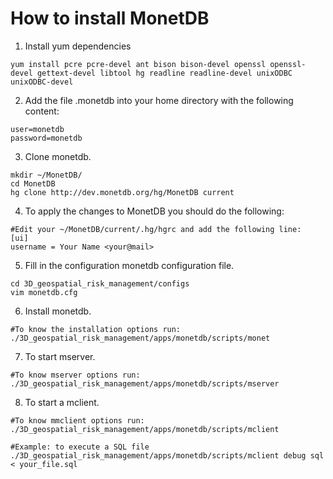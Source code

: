 How to install MonetDB
======================

1. Install yum dependencies
```
yum install pcre pcre-devel ant bison bison-devel openssl openssl-devel gettext-devel libtool hg readline readline-devel unixODBC unixODBC-devel
```

2. Add the file .monetdb into your home directory with the following content:
```
user=monetdb
password=monetdb
```

3. Clone monetdb.
```
mkdir ~/MonetDB/
cd MonetDB
hg clone http://dev.monetdb.org/hg/MonetDB current
```

4. To apply the changes to MonetDB you should do the following:
```
#Edit your ~/MonetDB/current/.hg/hgrc and add the following line:
[ui]
username = Your Name <your@mail>
```

5. Fill in the configuration monetdb configuration file.
```
cd 3D_geospatial_risk_management/configs
vim monetdb.cfg
```

6. Install monetdb.
```
#To know the installation options run:
./3D_geospatial_risk_management/apps/monetdb/scripts/monet
```

7. To start mserver.
```
#To know mserver options run:
./3D_geospatial_risk_management/apps/monetdb/scripts/mserver
```

8. To start a mclient.
```
#To know mmclient options run:
./3D_geospatial_risk_management/apps/monetdb/scripts/mclient

#Example: to execute a SQL file
./3D_geospatial_risk_management/apps/monetdb/scripts/mclient debug sql < your_file.sql
```
